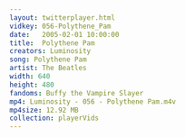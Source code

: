 ```yaml
---
layout: twitterplayer.html
vidkey: 056-Polythene_Pam
date:   2005-02-01 10:00:00
title:  Polythene Pam
creators: Luminosity
song: Polythene Pam
artist: The Beatles
width: 640
height: 480
fandoms: Buffy the Vampire Slayer
mp4: Luminosity - 056 - Polythene Pam.m4v
mp4size: 12.92 MB
collection: playerVids
---
```


  <div>
  
  </div>
  